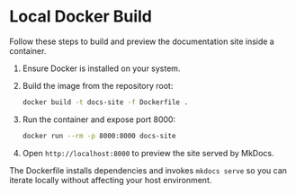 # Local Docker Build

Follow these steps to build and preview the documentation site inside a container.

1. Ensure Docker is installed on your system.
2. Build the image from the repository root:

   ```bash
   docker build -t docs-site -f Dockerfile .
   ```

3. Run the container and expose port 8000:

   ```bash
   docker run --rm -p 8000:8000 docs-site
   ```

4. Open `http://localhost:8000` to preview the site served by MkDocs.

The Dockerfile installs dependencies and invokes `mkdocs serve` so you can iterate locally without affecting your host environment.
